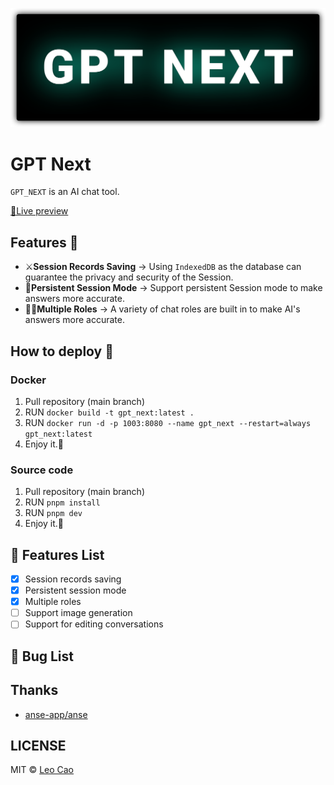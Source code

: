 ![BANNER](./images/gpt_next.svg)

# GPT Next 

`GPT_NEXT` is an AI chat tool.

[🧭Live preview](https://gpt-next-shvd.vercel.app/)

## Features 🚀
- ⚔**Session Records Saving** → Using `IndexedDB` as the database can guarantee the privacy and security of the Session.
- 🔗**Persistent Session Mode** → Support persistent Session mode to make answers more accurate.
- 🤹‍♀️**Multiple Roles** → A variety of chat roles are built in to make AI's answers more accurate.

## How to deploy 🎯

### Docker
1. Pull repository (main branch)
2. RUN `docker build -t gpt_next:latest .`
3. RUN `docker run -d -p 1003:8080 --name gpt_next --restart=always gpt_next:latest`
4. Enjoy it.🎈

### Source code
1. Pull repository (main branch)
2. RUN `pnpm install`
3. RUN `pnpm dev`
4. Enjoy it.🎈

## 🚧 Features List
- [x] Session records saving
- [x] Persistent session mode
- [x] Multiple roles
- [ ] Support image generation
- [ ] Support for editing conversations

## 🐞 Bug List

## Thanks
- [anse-app/anse](https://github.com/anse-app/anse)

## LICENSE
MIT © [Leo Cao](https://github.com/Caojiahao-Coder)
